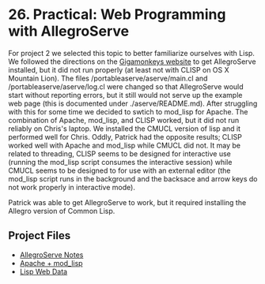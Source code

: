 # 26. Practical: Web Programming with AllegroServe
For project 2 we selected this topic to better familiarize ourselves with Lisp. We followed the directions on the [Gigamonkeys website](http://www.gigamonkeys.com/book/practical-web-programming-with-allegroserve.html) to get AllegroServe installed, but it did not run properly (at least not with CLISP on OS X Mountain Lion). The files /portableaserve/aserve/main.cl and /portableaserve/aserve/log.cl were changed so that AllegroServe would start without reporting errors, but it still would not serve up the example web page (this is documented under ./aserve/README.md). After struggling with this for some time we decided to swtich to mod_lisp for Apache. The combination of Apache, mod_lisp, and CLISP worked, but it did not run reliably on Chris's laptop. We installed the CMUCL version of lisp and it performed well for Chris. Oddly, Patrick had the opposite results; CLISP worked well with Apache and mod_lisp while CMUCL did not. It may be related to threading, CLISP seems to be designed for interactive use (running the mod_lisp script consumes the interactive session) while CMUCL seems to be designed to for use with an external editor (the mod_lisp script runs in the background and the backsace and arrow keys do not work properly in interactive mode).

Patrick was able to get AllegroServe to work, but it required installing the Allegro version of Common Lisp.

## Project Files
* [AllegroServe Notes](./aserve/README.md)
* [Apache + mod_lisp](./mod_lisp/README.md)
* [Lisp Web Data](./www/index.lisp)